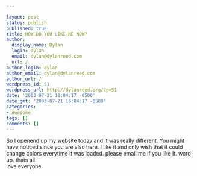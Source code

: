 ```yaml
---

layout: post
status: publish
published: true
title: HOW DO YOU LIKE ME NOW?
author:
  display_name: Dylan
  login: dylan
  email: dylan@dylanreed.com
  url: /
author_login: dylan
author_email: dylan@dylanreed.com
author_url: /
wordpress_id: 51
wordpress_url: http://dylanreed.org/?p=51
date: '2003-07-21 10:04:17 -0500'
date_gmt: '2003-07-21 16:04:17 -0500'
categories:
- Awesome
tags: []
comments: []
---
```


So I openend up my website today and it was really different. You might have noticed since you are also here. I like it and only wish that it could change colors everytime it was loaded. please email me if you like it. word up. thats all.  
love everyone
